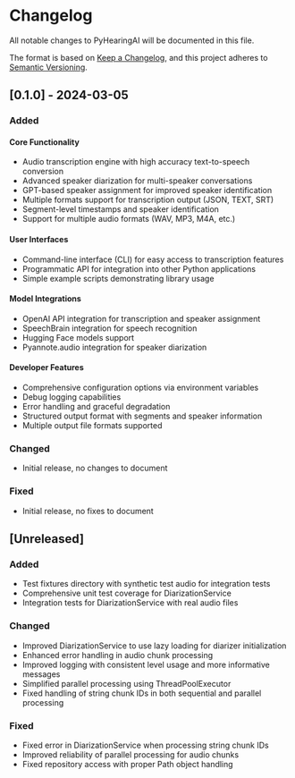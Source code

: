 # Changelog

All notable changes to PyHearingAI will be documented in this file.

The format is based on [Keep a Changelog](https://keepachangelog.com/en/1.1.0/),
and this project adheres to [Semantic Versioning](https://semver.org/spec/v2.0.0.html).

## [0.1.0] - 2024-03-05

### Added

#### Core Functionality
- Audio transcription engine with high accuracy text-to-speech conversion
- Advanced speaker diarization for multi-speaker conversations
- GPT-based speaker assignment for improved speaker identification
- Multiple formats support for transcription output (JSON, TEXT, SRT)
- Segment-level timestamps and speaker identification
- Support for multiple audio formats (WAV, MP3, M4A, etc.)

#### User Interfaces
- Command-line interface (CLI) for easy access to transcription features
- Programmatic API for integration into other Python applications
- Simple example scripts demonstrating library usage

#### Model Integrations
- OpenAI API integration for transcription and speaker assignment
- SpeechBrain integration for speech recognition
- Hugging Face models support
- Pyannote.audio integration for speaker diarization

#### Developer Features
- Comprehensive configuration options via environment variables
- Debug logging capabilities
- Error handling and graceful degradation
- Structured output format with segments and speaker information
- Multiple output file formats supported

### Changed
- Initial release, no changes to document

### Fixed
- Initial release, no fixes to document

## [Unreleased]

### Added
- Test fixtures directory with synthetic test audio for integration tests
- Comprehensive unit test coverage for DiarizationService
- Integration tests for DiarizationService with real audio files

### Changed
- Improved DiarizationService to use lazy loading for diarizer initialization
- Enhanced error handling in audio chunk processing
- Improved logging with consistent level usage and more informative messages
- Simplified parallel processing using ThreadPoolExecutor
- Fixed handling of string chunk IDs in both sequential and parallel processing

### Fixed
- Fixed error in DiarizationService when processing string chunk IDs
- Improved reliability of parallel processing for audio chunks
- Fixed repository access with proper Path object handling
